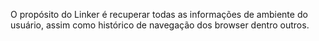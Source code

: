 O propósito do Linker é recuperar todas as informações de ambiente do usuário, assim como histórico de navegação dos browser dentro outros.


